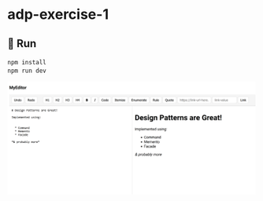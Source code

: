 # adp-exercise-1

## 🚀 Run

```bash
npm install
npm run dev
```

<img src=".img/editor.png" alt="editor" style="zoom:67%;" />

